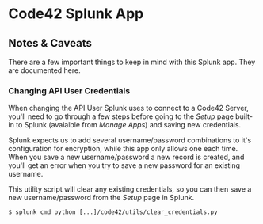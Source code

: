 # Code42 Splunk App
## Notes & Caveats

There are a few important things to keep in mind with this Splunk app. They are
documented here.

### Changing API User Credentials

When changing the API User Splunk uses to connect to a Code42 Server, you'll
need to go through a few steps before going to the *Setup* page built-in to
Splunk (avaialble from *Manage Apps*) and saving new credentials.

Splunk expects us to add several username/password combinations to it's
configuration for encryption, while this app only allows one each time. When
you save a new username/password a new record is created, and you'll get an
error when you try to save a new password for an existing username.

This utility script will clear any existing credentials, so you can then save
a new username/password from the *Setup* page in Splunk.

```
$ splunk cmd python [...]/code42/utils/clear_credentials.py
```
